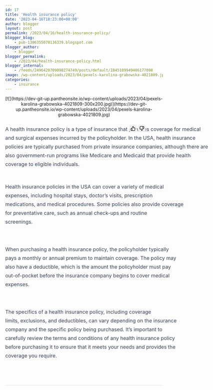 ```yaml
---
id: 17
title: 'Health insurance policy'
date: '2023-04-16T18:23:00+00:00'
author: blogger
layout: post
permalink: /2023/04/16/health-insurance-policy/
blogger_blog:
    - pub-1306355070136339.blogspot.com
blogger_author:
    - blogger
blogger_permalink:
    - /2023/04/health-insurance-policy.html
blogger_internal:
    - /feeds/2496420709098274749/posts/default/1845189949486177098
image: /wp-content/uploads/2023/04/pexels-karolina-grabowska-4021809.jpg
categories:
    - insurance
---
```


<div style="clear: both; text-align: center;">[![](https://dev-git-up.pantheonsite.io/wp-content/uploads/2023/04/pexels-karolina-grabowska-4021809-300x200.jpg)](https://dev-git-up.pantheonsite.io/wp-content/uploads/2023/04/pexels-karolina-grabowska-4021809.jpg)</div><div style="--tw-bg-opacity: 1; --tw-border-spacing-x: 0; --tw-border-spacing-y: 0; --tw-ring-color: rgba(59,130,246,0.5); --tw-ring-offset-color: #fff; --tw-ring-offset-shadow: 0 0 transparent; --tw-ring-offset-width: 0px; --tw-ring-shadow: 0 0 transparent; --tw-rotate: 0; --tw-scale-x: 1; --tw-scale-y: 1; --tw-scroll-snap-strictness: proximity; --tw-shadow-colored: 0 0 transparent; --tw-shadow: 0 0 transparent; --tw-skew-x: 0; --tw-skew-y: 0; --tw-text-opacity: 1; --tw-translate-x: 0; --tw-translate-y: 0; border-color: rgba(0, 0, 0, 0.1); border-image: initial; border-style: solid; border-width: 0px 0px 1px; box-sizing: border-box; color: rgba(52,53,65,var(--tw-text-opacity)); font-family: Söhne, ui-sans-serif, system-ui, -apple-system, "Segoe UI", Roboto, Ubuntu, Cantarell, "Noto Sans", sans-serif, "Helvetica Neue", Arial, "Apple Color Emoji", "Segoe UI Emoji", "Segoe UI Symbol", "Noto Color Emoji"; font-size: 14px; width: 1268px;"><div style="--tw-border-spacing-x: 0; --tw-border-spacing-y: 0; --tw-ring-color: rgba(59,130,246,0.5); --tw-ring-offset-color: #fff; --tw-ring-offset-shadow: 0 0 transparent; --tw-ring-offset-width: 0px; --tw-ring-shadow: 0 0 transparent; --tw-rotate: 0; --tw-scale-x: 1; --tw-scale-y: 1; --tw-scroll-snap-strictness: proximity; --tw-shadow-colored: 0 0 transparent; --tw-shadow: 0 0 transparent; --tw-skew-x: 0; --tw-skew-y: 0; --tw-translate-x: 0; --tw-translate-y: 0; border: 0px solid rgb(217, 217, 227); box-sizing: border-box; display: flex; font-size: 1rem; gap: 1.5rem; line-height: 1.5rem; margin: auto; max-width: 48rem; padding: 1.5rem 0px;"><div style="--tw-border-spacing-x: 0; --tw-border-spacing-y: 0; --tw-ring-color: rgba(59,130,246,0.5); --tw-ring-offset-color: #fff; --tw-ring-offset-shadow: 0 0 transparent; --tw-ring-offset-width: 0px; --tw-ring-shadow: 0 0 transparent; --tw-rotate: 0; --tw-scale-x: 1; --tw-scale-y: 1; --tw-scroll-snap-strictness: proximity; --tw-shadow-colored: 0 0 transparent; --tw-shadow: 0 0 transparent; --tw-skew-x: 0; --tw-skew-y: 0; --tw-translate-x: 0; --tw-translate-y: 0; border: 0px solid rgb(217, 217, 227); box-sizing: border-box; display: flex; flex-direction: column; gap: 0.75rem; position: relative; width: calc(100% - 115px);"><div style="--tw-border-spacing-x: 0; --tw-border-spacing-y: 0; --tw-ring-color: rgba(59,130,246,0.5); --tw-ring-offset-color: #fff; --tw-ring-offset-shadow: 0 0 transparent; --tw-ring-offset-width: 0px; --tw-ring-shadow: 0 0 transparent; --tw-rotate: 0; --tw-scale-x: 1; --tw-scale-y: 1; --tw-scroll-snap-strictness: proximity; --tw-shadow-colored: 0 0 transparent; --tw-shadow: 0 0 transparent; --tw-skew-x: 0; --tw-skew-y: 0; --tw-translate-x: 0; --tw-translate-y: 0; border: 0px solid rgb(217, 217, 227); box-sizing: border-box; display: flex; flex-direction: column; flex-grow: 1; gap: 0.75rem;"><div style="--tw-border-spacing-x: 0; --tw-border-spacing-y: 0; --tw-ring-color: rgba(59,130,246,0.5); --tw-ring-offset-color: #fff; --tw-ring-offset-shadow: 0 0 transparent; --tw-ring-offset-width: 0px; --tw-ring-shadow: 0 0 transparent; --tw-rotate: 0; --tw-scale-x: 1; --tw-scale-y: 1; --tw-scroll-snap-strictness: proximity; --tw-shadow-colored: 0 0 transparent; --tw-shadow: 0 0 transparent; --tw-skew-x: 0; --tw-skew-y: 0; --tw-translate-x: 0; --tw-translate-y: 0; align-items: flex-start; border: 0px solid rgb(217, 217, 227); box-sizing: border-box; display: flex; flex-direction: column; gap: 1rem; min-height: 20px; white-space: pre-wrap;"><div style="--tw-border-spacing-x: 0; --tw-border-spacing-y: 0; --tw-prose-body: #374151; --tw-prose-bold: #111827; --tw-prose-bullets: #d1d5db; --tw-prose-captions: #6b7280; --tw-prose-code: #111827; --tw-prose-counters: #6b7280; --tw-prose-headings: #111827; --tw-prose-hr: #e5e7eb; --tw-prose-invert-body: #d1d5db; --tw-prose-invert-bold: #fff; --tw-prose-invert-bullets: #4b5563; --tw-prose-invert-captions: #9ca3af; --tw-prose-invert-code: #fff; --tw-prose-invert-counters: #9ca3af; --tw-prose-invert-headings: #fff; --tw-prose-invert-hr: #374151; --tw-prose-invert-lead: #9ca3af; --tw-prose-invert-links: #fff; --tw-prose-invert-pre-bg: rgba(0,0,0,0.5); --tw-prose-invert-pre-code: #d1d5db; --tw-prose-invert-quote-borders: #374151; --tw-prose-invert-quotes: #f3f4f6; --tw-prose-invert-td-borders: #374151; --tw-prose-invert-th-borders: #4b5563; --tw-prose-lead: #4b5563; --tw-prose-links: #111827; --tw-prose-pre-bg: #1f2937; --tw-prose-pre-code: #e5e7eb; --tw-prose-quote-borders: #e5e7eb; --tw-prose-quotes: #111827; --tw-prose-td-borders: #e5e7eb; --tw-prose-th-borders: #d1d5db; --tw-ring-color: rgba(59,130,246,0.5); --tw-ring-offset-color: #fff; --tw-ring-offset-shadow: 0 0 transparent; --tw-ring-offset-width: 0px; --tw-ring-shadow: 0 0 transparent; --tw-rotate: 0; --tw-scale-x: 1; --tw-scale-y: 1; --tw-scroll-snap-strictness: proximity; --tw-shadow-colored: 0 0 transparent; --tw-shadow: 0 0 transparent; --tw-skew-x: 0; --tw-skew-y: 0; --tw-translate-x: 0; --tw-translate-y: 0; border: 0px solid rgb(217, 217, 227); box-sizing: border-box; color: var(--tw-prose-body); font-size: 1rem; line-height: 1.75; max-width: none; overflow-wrap: break-word; width: 653px;">A health insurance policy is a type of insurance that provides coverage for medical and surgical expenses incurred by the policyholder. In the USA, health insurance policies are typically purchased from private insurance companies, although there are also government-run programs like Medicare and Medicaid that provide health coverage to eligible individuals.

Health insurance policies in the USA can cover a variety of medical expenses, including hospital stays, doctor’s visits, prescription medications, and medical procedures. Some policies also provide coverage for preventative care, such as annual check-ups and routine screenings.

When purchasing a health insurance policy, the policyholder typically pays a monthly or annual premium to maintain coverage. The policy may also have a deductible, which is the amount the policyholder must pay out-of-pocket before the insurance company begins to cover medical expenses.

The specifics of a health insurance policy, including coverage limits, exclusions, and deductibles, can vary depending on the insurance company and the specific policy being purchased. It’s important to carefully review the terms and conditions of any health insurance policy before purchasing it to ensure that it meets your needs and provides the coverage you require.

</div></div></div><div style="--tw-border-spacing-x: 0; --tw-border-spacing-y: 0; --tw-ring-color: rgba(59,130,246,0.5); --tw-ring-offset-color: #fff; --tw-ring-offset-shadow: 0 0 transparent; --tw-ring-offset-width: 0px; --tw-ring-shadow: 0 0 transparent; --tw-rotate: 0; --tw-scale-x: 1; --tw-scale-y: 1; --tw-scroll-snap-strictness: proximity; --tw-shadow-colored: 0 0 transparent; --tw-shadow: 0 0 transparent; --tw-skew-x: 0; --tw-skew-y: 0; --tw-translate-x: 0; --tw-translate-y: 0; border: 0px solid rgb(217, 217, 227); box-sizing: border-box; justify-content: space-between;"><div style="--tw-border-spacing-x: 0; --tw-border-spacing-y: 0; --tw-ring-color: rgba(59,130,246,0.5); --tw-ring-offset-color: #fff; --tw-ring-offset-shadow: 0 0 transparent; --tw-ring-offset-width: 0px; --tw-ring-shadow: 0 0 transparent; --tw-rotate: 0; --tw-scale-x: 1; --tw-scale-y: 1; --tw-scroll-snap-strictness: proximity; --tw-shadow-colored: 0 0 transparent; --tw-shadow: 0 0 transparent; --tw-skew-x: 0; --tw-skew-y: 0; --tw-text-opacity: 1; --tw-translate-x: 100%; --tw-translate-y: 0; align-self: center; border: 0px solid rgb(217, 217, 227); box-sizing: border-box; color: rgba(172,172,190,var(--tw-text-opacity)); display: flex; gap: 0.25rem; justify-content: center; margin-top: 0px; padding-left: 0.5rem; position: absolute; right: 0px; top: 0px; transform: translate(var(--tw-translate-x),var(--tw-translate-y)) rotate(var(--tw-rotate)) skewX(var(--tw-skew-x)) skewY(var(--tw-skew-y)) scaleX(var(--tw-scale-x)) scaleY(var(--tw-scale-y)); visibility: visible;"><button style="--tw-border-spacing-x: 0; --tw-border-spacing-y: 0; --tw-ring-color: rgba(59,130,246,0.5); --tw-ring-offset-color: #fff; --tw-ring-offset-shadow: 0 0 transparent; --tw-ring-offset-width: 0px; --tw-ring-shadow: 0 0 transparent; --tw-rotate: 0; --tw-scale-x: 1; --tw-scale-y: 1; --tw-scroll-snap-strictness: proximity; --tw-shadow-colored: 0 0 transparent; --tw-shadow: 0 0 transparent; --tw-skew-x: 0; --tw-skew-y: 0; --tw-translate-x: 0; --tw-translate-y: 0; appearance: button; background-image: none; border-color: rgb(217, 217, 227); border-radius: 0.375rem; border-style: solid; border-width: 0px; cursor: pointer; font-family: inherit; font-size: 16px; font-weight: inherit; line-height: inherit; margin: 0px; padding: 0.25rem;"><svg fill="none" height="1em" stroke="currentColor" stroke-linecap="round" stroke-linejoin="round" stroke-width="2" viewbox="0 0 24 24" width="1em" xmlns="http://www.w3.org/2000/svg"><path d="M14 9V5a3 3 0 0 0-3-3l-4 9v11h11.28a2 2 0 0 0 2-1.7l1.38-9a2 2 0 0 0-2-2.3zM7 22H4a2 2 0 0 1-2-2v-7a2 2 0 0 1 2-2h3"></path></svg></button><button style="--tw-border-spacing-x: 0; --tw-border-spacing-y: 0; --tw-ring-color: rgba(59,130,246,0.5); --tw-ring-offset-color: #fff; --tw-ring-offset-shadow: 0 0 transparent; --tw-ring-offset-width: 0px; --tw-ring-shadow: 0 0 transparent; --tw-rotate: 0; --tw-scale-x: 1; --tw-scale-y: 1; --tw-scroll-snap-strictness: proximity; --tw-shadow-colored: 0 0 transparent; --tw-shadow: 0 0 transparent; --tw-skew-x: 0; --tw-skew-y: 0; --tw-translate-x: 0; --tw-translate-y: 0; appearance: button; background-image: none; border-color: rgb(217, 217, 227); border-radius: 0.375rem; border-style: solid; border-width: 0px; cursor: pointer; font-family: inherit; font-size: 16px; font-weight: inherit; line-height: inherit; margin: 0px; padding: 0.25rem;"><svg fill="none" height="1em" stroke="currentColor" stroke-linecap="round" stroke-linejoin="round" stroke-width="2" viewbox="0 0 24 24" width="1em" xmlns="http://www.w3.org/2000/svg"><path d="M10 15v4a3 3 0 0 0 3 3l4-9V2H5.72a2 2 0 0 0-2 1.7l-1.38 9a2 2 0 0 0 2 2.3zm7-13h2.67A2.31 2.31 0 0 1 22 4v7a2.31 2.31 0 0 1-2.33 2H17"></path></svg></button></div></div></div></div></div>
